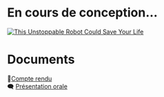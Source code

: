 # En cours de conception...

[![This Unstoppable Robot Could Save Your Life](https://res.cloudinary.com/marcomontalbano/image/upload/v1633795318/video_to_markdown/images/youtube--qevIIQHrJZg-c05b58ac6eb4c4700831b2b3070cd403.jpg)](https://www.youtube.com/watch?v=qevIIQHrJZg "This Unstoppable Robot Could Save Your Life")

<!---
# Présentation du projet
# Conception du robot

### Objectif
Déployer le corps du robot et contrôler sa vitesse d'extrusion

| Longueur | 3m      |
| Diamètre | 50mm    |
| Débit du compresseur  | 25L/min |
| Pression dans le tube | 1,5atm  |

## V2.2

![Grand Robot PVC Dessin v2](Grand_Robot_PVC_Dessin_v2.png)
--->

# Documents
📃[Compte rendu](https://www.overleaf.com/read/gymmdvhcswqz)\
🗨 [Présentation orale](https://www.overleaf.com/read/zycrhdjdwmsb)

